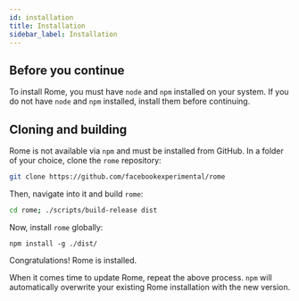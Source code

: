 ```yaml
---
id: installation
title: Installation
sidebar_label: Installation
---
```


## Before you continue

To install Rome, you must have `node` and `npm` installed on your system. If you do not have `node` and `npm`
installed, install them before continuing.

## Cloning and building

Rome is not available via `npm` and must be installed from GitHub.
In a folder of your choice, clone the `rome` repository:

```bash
git clone https://github.com/facebookexperimental/rome
```

Then, navigate into it and build `rome`:

```bash
cd rome; ./scripts/build-release dist
```

Now, install `rome` globally:

```
npm install -g ./dist/
```

Congratulations! Rome is installed.

When it comes time to update Rome, repeat the above process. `npm` will
automatically overwrite your existing Rome installation with the new version.